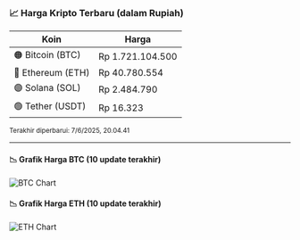 

<!-- HARGA_KRIPTO -->
### 📈 Harga Kripto Terbaru (dalam Rupiah)

| Koin     | Harga         |
|----------|---------------|
| 🟠 Bitcoin (BTC)   | Rp 1.721.104.500 |
| 🔵 Ethereum (ETH)  | Rp 40.780.554 |
| 🟣 Solana (SOL)    | Rp 2.484.790 |
| 🟢 Tether (USDT)   | Rp 16.323 |

<sub>Terakhir diperbarui: 7/6/2025, 20.04.41</sub>

---

#### 📉 Grafik Harga BTC (10 update terakhir)
![BTC Chart](https://quickchart.io/chart?c=%7B%22type%22%3A%22line%22%2C%22data%22%3A%7B%22labels%22%3A%5B%2209%3A56%3A39%22%2C%2210%3A24%3A55%22%2C%2210%3A44%3A52%22%2C%2210%3A55%3A37%22%2C%2211%3A16%3A48%22%2C%2211%3A28%3A59%22%2C%2211%3A41%3A53%22%2C%2211%3A53%3A15%22%2C%2212%3A30%3A21%22%2C%2213%3A04%3A41%22%5D%2C%22datasets%22%3A%5B%7B%22label%22%3A%22Bitcoin%22%2C%22data%22%3A%5B1710816213%2C1713804257%2C1714740079%2C1715076002%2C1715906322%2C1717246714%2C1717485541%2C1716536682%2C1718032301%2C1721104500%5D%2C%22fill%22%3Afalse%2C%22borderColor%22%3A%22blue%22%2C%22tension%22%3A0.1%7D%5D%7D%7D)

#### 📉 Grafik Harga ETH (10 update terakhir)
![ETH Chart](https://quickchart.io/chart?c=%7B%22type%22%3A%22line%22%2C%22data%22%3A%7B%22labels%22%3A%5B%2209%3A56%3A39%22%2C%2210%3A24%3A55%22%2C%2210%3A44%3A52%22%2C%2210%3A55%3A37%22%2C%2211%3A16%3A48%22%2C%2211%3A28%3A59%22%2C%2211%3A41%3A53%22%2C%2211%3A53%3A15%22%2C%2212%3A30%3A21%22%2C%2213%3A04%3A41%22%5D%2C%22datasets%22%3A%5B%7B%22label%22%3A%22Ethereum%22%2C%22data%22%3A%5B40584392%2C40641864%2C40682855%2C40687956%2C40714560%2C40734766%2C40770905%2C40774209%2C40740848%2C40780554%5D%2C%22fill%22%3Afalse%2C%22borderColor%22%3A%22blue%22%2C%22tension%22%3A0.1%7D%5D%7D%7D)

<!-- /HARGA_KRIPTO -->